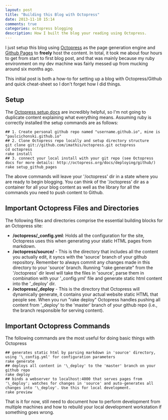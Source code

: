 ```yaml
---
layout: post
title: "Building this Blog with Octopress"
date: 2013-11-10 15:14
comments: true
categories: octopress blogging
description: How I built the blog your reading using Octopress. 
---
```


I just setup this blog using [Octopress](http://octopress.org/) as the page generation engine and [Github Pages](http://pages.github.com/) to **freely** host the content. In total, it took me about four hours to get from start to first blog post, and that was mainly because my ruby environment on my dev machine was fairly messed up from mucking around six months ago. 

This initial post is both a how-to for setting up a blog with Octopress/Github and quick cheat-sheet so I don't forget how I did things. 

## Setup
The [Octopress setup docs](http://octopress.org/docs/setup/) are incredibly helpful, so I'm not going to duplicate content explaining what everything means. Assuming ruby is correctly installed the setup commands are as follows:

```
## 1. Create personal github repo named "username.github.io", mine is "paulcichonski.github.io"
## 2. Clone Octopress repo locally and setup directory structure
git clone git://github.com/imathis/octopress.git octopress
cd octopress
rake install
## 3. connect your local install with your git repo (see Octopress docs for more details: http://octopress.org/docs/deploying/github/)
rake setup_github_pages
```
The above commands will leave your '/octopress' dir in a state where you are ready to begin blogging. You can think of the '/octopress' dir as a container for all your blog content as well as the library for all the commands you need to push content to Github.

## Important Octopress Files and Directories

The following files and directories comprise the essential building blocks for an Octopress site:

* **/octopress/\_config.yml**: Holds all the configuration for the site, Octopress uses this when generating your static HTML pages from markdown.
* **/octopress/source/** - This is the directory that includes all the content you actually edit, it syncs with the 'source' branch of your github repository. Remember to always commit any changes made in this directory to your 'source' branch. Running "rake generate" from the '/octopress' dir level will take the files in 'source', parse them in combination with your '_config.yml' file and generate static html content into the '\_deploy' dir.
* **/octopress/\_deploy** - This is the directory that Octopress will dynamically generate, it contains your actual website static HTML that people see. When you run "rake deploy" Octopress handles pushing all content from '\_deploy' to the 'master' branch of your github repo (i.e., the branch responsible for serving content).

## Important Octopress Commands

The following commands are the most useful for doing basic things with Octopress

```
## generates static html by parsing markdown in 'source' directory, using '\_config.yml' for configuration parameters
rake generate
## deploys all content in '\_deploy' to the 'master' branch on your github repo 
rake deploy 
## binds a webserver to localhost:4000 that serves pages from '\_deploy'; watches for changes in 'source' and auto-generates all changes into '\_deploy'. Use this for local development.
rake preview 
```

That is it for now, still need to document how to perform development from multiple machines and how to rebuild your local development workstation if something goes wrong.
